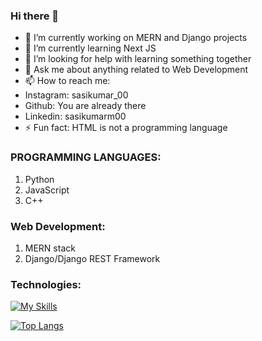 ### Hi there 👋

- 🔭 I’m currently working on MERN and Django projects
- 🌱 I’m currently learning Next JS
- 🤔 I’m looking for help with learning something together
- 💬 Ask me about anything related to Web Development
- 📫 How to reach me: 
-    Instagram: sasikumar_00
-    Github: You are already there
-    Linkedin:  sasikumarm00
- ⚡ Fun fact: HTML is not a programming language

### PROGRAMMING LANGUAGES:
1) Python
2) JavaScript
3) C++

### Web Development:
1) MERN stack
2) Django/Django REST Framework

### Technologies:
[![My Skills](https://skillicons.dev/icons?i=js,nodejs,css,wasm)](https://skillicons.dev)


[![Top Langs](https://github-readme-stats.vercel.app/api/top-langs/?username=Sasikumar00&layout=compact)](https://github.com/Sasikumar00/github-readme-stats)
